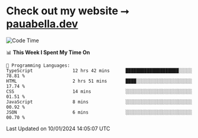 # Check out my website ⭢ [pauabella.dev](https://pauabella.dev)

<!--START_SECTION:waka-->
![Code Time](http://img.shields.io/badge/Code%20Time-2%2C840%20hrs%208%20mins-blue)

📊 **This Week I Spent My Time On** 

```text
💬 Programming Languages: 
TypeScript               12 hrs 42 mins      ████████████████████░░░░░   78.81 % 
HTML                     2 hrs 51 mins       ████░░░░░░░░░░░░░░░░░░░░░   17.74 % 
CSS                      14 mins             ░░░░░░░░░░░░░░░░░░░░░░░░░   01.51 % 
JavaScript               8 mins              ░░░░░░░░░░░░░░░░░░░░░░░░░   00.92 % 
JSON                     6 mins              ░░░░░░░░░░░░░░░░░░░░░░░░░   00.70 % 
```


 Last Updated on 10/01/2024 14:05:07 UTC
<!--END_SECTION:waka-->
